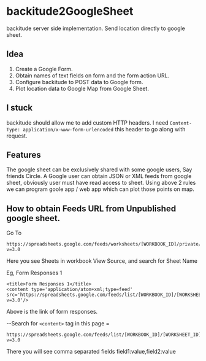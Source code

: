# backitude2GoogleSheet
backitude server side implementation. Send location directly to google sheet.

Idea
---------------
1. Create a Google Form.
2. Obtain names of text fields on form and the form action URL.
3. Configure backitude to POST data to Google form.
4. Plot location data to Google Map from Google Sheet.

I stuck
-------------
backitude should allow me to add custom HTTP headers. I need `Content-Type: application/x-www-form-urlencoded` this header to go along with request.

Features
----------------
The google sheet can be exclusively shared with some google users, Say friends Circle.
A Google user can obtain JSON or XML feeds from google sheet, obviously user must have read access to sheet.
Using above 2 rules we can program goole app / web app which can plot those points on map.

How to obtain Feeds URL from Unpublished google sheet.
-------------------------------------------
Go To
```
https://spreadsheets.google.com/feeds/worksheets/[WORKBOOK_ID]/private/full?v=3.0
```
Here you see Sheets in workbook
View Source, and search for Sheet Name

Eg, Form Responses 1
```
<title>Form Responses 1</title>
<content type='application/atom+xml;type=feed' src='https://spreadsheets.google.com/feeds/list/[WORKBOOK_ID]/[WORKSHEET_ID]/private/full?v=3.0'/>
```
Above is the link of form responses.

--Search for `<content>` tag in this page =
```
https://spreadsheets.google.com/feeds/list/[WORKBOOK_ID]/[WORKSHEET_ID]/private/basic?v=3.0
```
There you will see comma separated fields
field1:value,field2:value
